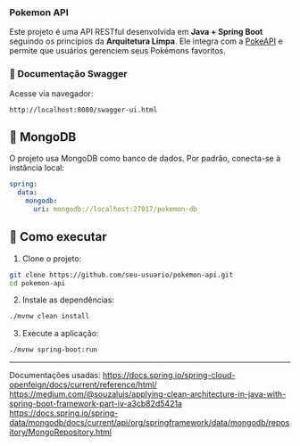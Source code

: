 ### Pokemon API

Este projeto é uma API RESTful desenvolvida em **Java + Spring Boot** seguindo os princípios da **Arquitetura Limpa**. Ele integra com a [PokeAPI](https://pokeapi.co) e permite que usuários gerenciem seus Pokémons favoritos.

### 📄 Documentação Swagger
Acesse via navegador:

```
http://localhost:8080/swagger-ui.html
```

## 💾 MongoDB

O projeto usa MongoDB como banco de dados. Por padrão, conecta-se à instância local:

```yaml
spring:
  data:
    mongodb:
      uri: mongodb://localhost:27017/pokemon-db
```

## 🚀 Como executar

1. Clone o projeto:
```bash
git clone https://github.com/seu-usuario/pokemon-api.git
cd pokemon-api
```

2. Instale as dependências:
```bash
./mvnw clean install
```

3. Execute a aplicação:
```bash
./mvnw spring-boot:run
```

---


Documentações usadas:
https://docs.spring.io/spring-cloud-openfeign/docs/current/reference/html/
https://medium.com/@souzaluis/applying-clean-architecture-in-java-with-spring-boot-framework-part-iv-a3cb82d5421a
https://docs.spring.io/spring-data/mongodb/docs/current/api/org/springframework/data/mongodb/repository/MongoRepository.html
